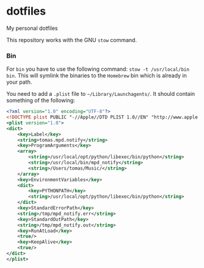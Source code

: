 # dotfiles
My personal dotfiles

This repository works with the GNU `stow` command.


### Bin
For `bin` you have to use the following command: `stow -t /usr/local/bin bin`.
This will symlink the binaries to the `Homebrew` bin which is already in your path.

You need to add a `.plist` file to `~/Library/Launchagents/`.
It should contain something of the following:

```xml
<?xml version="1.0" encoding="UTF-8"?>
<!DOCTYPE plist PUBLIC "-//Apple//DTD PLIST 1.0//EN" "http://www.apple.com/DTDs/PropertyList-1.0.dtd">
<plist version="1.0">
<dict>
    <key>Label</key>
    <string>tomas.mpd.notify</string>
    <key>ProgramArguments</key>
    <array>
        <string>/usr/local/opt/python/libexec/bin/python</string>
        <string>/usr/local/bin/mpd_notify</string>
        <string>/Users/tomas/Music/</string>
    </array>
    <key>EnvironmentVariables</key>
    <dict>
        <key>PYTHONPATH</key>
        <string>/usr/local/opt/python/libexec/bin/python</string>
    </dict>
    <key>StandardErrorPath</key>
    <string>/tmp/mpd_notify.err</string>
    <key>StandardOutPath</key>
    <string>/tmp/mpd_notify.out</string>
    <key>RunAtLoad</key>
    <true/>
    <key>KeepAlive</key>
    <true/>
</dict>
</plist>
```
